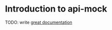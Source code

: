 # Introduction to api-mock

TODO: write [great documentation](http://jacobian.org/writing/what-to-write/)
